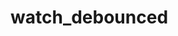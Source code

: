# watch_debounced

<!-- cmdrun python3 ../extract_doc_comment.py watch_debounced watch_debounced -->
